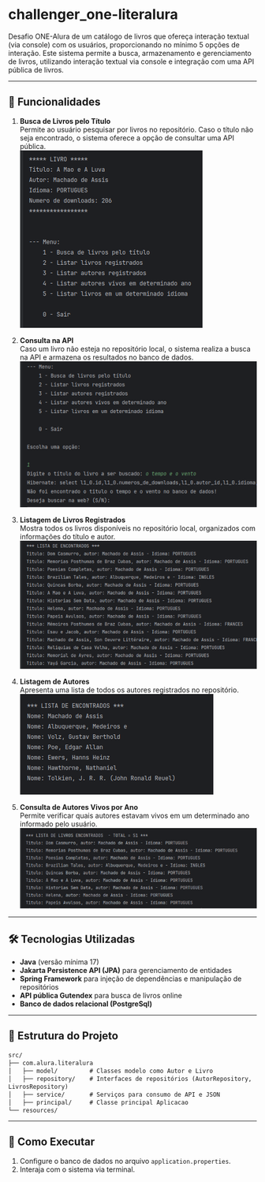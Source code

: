 # challenger_one-literalura
Desafio ONE-Alura de um catálogo de livros que ofereça interação textual (via console) com os usuários, proporcionando no mínimo 5 opções de interação.
Este sistema permite a busca, armazenamento e gerenciamento de livros, utilizando interação textual via console e integração com uma API pública de livros.

---

## 🚀 Funcionalidades

1. **Busca de Livros pelo Título**  
   Permite ao usuário pesquisar por livros no repositório. Caso o título não seja encontrado, o sistema oferece a opção de consultar uma API pública.  
   ![Busca de Livros](src/img/Captura%20de%20tela%20de%202024-11-23%2011-49-21.png)

2. **Consulta na API**  
   Caso um livro não esteja no repositório local, o sistema realiza a busca na API e armazena os resultados no banco de dados.  
   ![Busca na API](src/img/Captura%20de%20tela%20de%202024-11-23%2011-51-12.png)

3. **Listagem de Livros Registrados**  
   Mostra todos os livros disponíveis no repositório local, organizados com informações do título e autor.  
   ![Lista de Livros](src/img/Captura%20de%20tela%20de%202024-11-23%2011-52-09.png)

4. **Listagem de Autores**  
   Apresenta uma lista de todos os autores registrados no repositório.  
   ![Lista de Autores](src/img/Captura%20de%20tela%20de%202024-11-23%2011-52-47.png)

5. **Consulta de Autores Vivos por Ano**  
   Permite verificar quais autores estavam vivos em um determinado ano informado pelo usuário.  
   ![Autores Vivos](src/img/Captura%20de%20tela%20de%202024-11-23%2022-24-15.png)

---

## 🛠️ Tecnologias Utilizadas

- **Java** (versão mínima 17)
- **Jakarta Persistence API (JPA)** para gerenciamento de entidades
- **Spring Framework** para injeção de dependências e manipulação de repositórios
- **API pública Gutendex** para busca de livros online
- **Banco de dados relacional (PostgreSql)**

---

## 📂 Estrutura do Projeto

```
src/
├── com.alura.literalura
│   ├── model/         # Classes modelo como Autor e Livro
│   ├── repository/    # Interfaces de repositórios (AutorRepository, LivrosRepository)
│   ├── service/       # Serviços para consumo de API e JSON
│   ├── principal/     # Classe principal Aplicacao
└── resources/
```

---

## 🎯 Como Executar
1. Configure o banco de dados no arquivo `application.properties`.
2. Interaja com o sistema via terminal.
